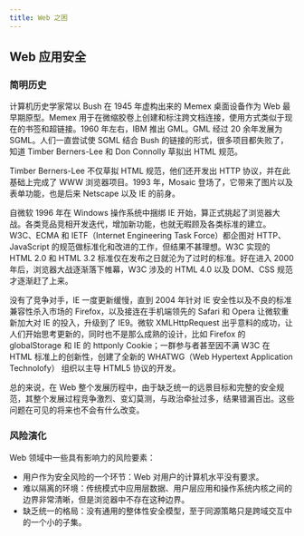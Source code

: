 ```yaml
---
title: Web 之困
---
```


## Web 应用安全

### 简明历史

计算机历史学家常以 Bush 在 1945 年虚构出来的 Memex 桌面设备作为 Web 最早期原型。Memex 用于在微缩胶卷上创建和标注跨文档连接，使用方式类似于现在的书签和超链接。1960 年左右，IBM 推出 GML。GML 经过 20 余年发展为 SGML。人们一直尝试使 SGML 结合 Bush 的链接的形式，很多项目都失败了，知道 Timber Berners-Lee 和 Don Connolly 草拟出 HTML 规范。

Timber Berners-Lee 不仅草拟 HTML 规范，他们还开发出 HTTP 协议，并在此基础上完成了 WWW 浏览器项目。1993 年，Mosaic 登场了，它带来了图片以及表单功能，也是后来 Netscape 以及 IE 的前身。

自微软 1996 年在 Windows 操作系统中捆绑 IE 开始，算正式挑起了浏览器大战。各类竞品竞相开发迭代，增加新功能，也就无暇顾及各类标准的建立。W3C、ECMA 和 IETF（Internet Engineering Task Force）都企图对 HTTP、JavaScript 的规范做标准化和改进的工作，但结果不甚理想。W3C 实现的 HTML 2.0 和 HTML 3.2 标准仅在发布之日就沦为了过时的标准。好在进入 2000 年后，浏览器大战逐渐落下帷幕，W3C 涉及的 HTML 4.0 以及 DOM、CSS 规范才逐渐赶了上来。

没有了竞争对手，IE 一度更新缓慢，直到 2004 年针对 IE 安全性以及不良的标准兼容性杀入市场的 Firefox，以及接连在手机端领先的 Safari 和 Opera 让微软重新加大对 IE 的投入，升级到了 IE9。微软 XMLHttpRequest 出乎意料的成功，让人们开始思考更新的，同时也不是那么成熟的设计，比如 Firefox 的 globalStorage 和 IE 的 httponly Cookie；一群参与者甚至因不满 W3C 在 HTML 标准上的创新性，创建了全新的 WHATWG（Web Hypertext Application Technolofy） 组织以主导 HTML5 协议的开发。

总的来说，在 Web 整个发展历程中，由于缺乏统一的远景目标和完整的安全规范，其整个发展过程竞争激烈、变幻莫测，与政治牵扯过多，结果错漏百出。这些问题在可见的将来也不会有什么改变。

### 风险演化

Web 领域中一些具有影响力的风险要素：

* 用户作为安全风险的一个环节：Web 对用户的计算机水平没有要求。
* 难以隔离的环境：传统模式中应用层数据、用户层应用和操作系统内核之间的边界非常清晰，但是浏览器中不存在这种边界。
* 缺乏统一的格局：没有通用的整体性安全模型，至于同源策略只是跨域交互中的一个小的子集。
